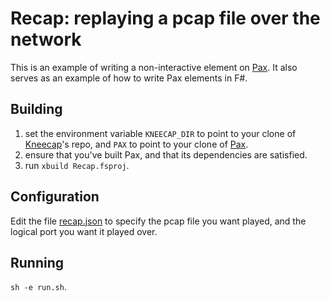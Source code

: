 # Recap: replaying a pcap file over the network
This is an example of writing a non-interactive element on [Pax](https://github.com/niksu/pax).
It also serves as an example of how to write Pax elements in F#.

## Building
1. set the environment variable `KNEECAP_DIR` to point to your clone of
   [Kneecap](https://github.com/niksu/kneecap)'s repo, and `PAX` to point to
   your clone of [Pax](https://github.com/niksu/pax).
2. ensure that you've built Pax, and that its dependencies are satisfied.
3. run `xbuild Recap.fsproj`.

## Configuration
Edit the file [recap.json](recap.json) to specify the pcap file you want played,
and the logical port you want it played over.

## Running
`sh -e run.sh`.
